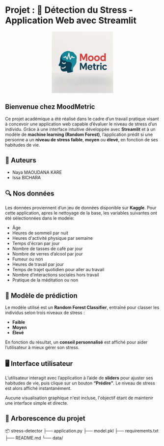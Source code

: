 # Projet : 🧠 Détection du Stress - Application Web avec Streamlit

<p align="center">
  <img src="MoodMetric.png" alt="Logo de l'application" width="200"/>
</p>

## Bienvenue chez MoodMetric

Ce projet académique a été réalisé dans le cadre d’un travail pratique visant à concevoir une application web capable d’évaluer le niveau de stress d’un individu. Grâce à une interface intuitive développée avec **Streamlit** et à un modèle de **machine learning (Random Forest)**, l’application prédit si une personne a un **niveau de stress faible**, **moyen** ou **élevé**, en fonction de ses habitudes de vie.

## 👥 Auteurs

- Naya MAOUDANA KARE
- Issa BICHARA 

## 🔍 Nos données

Les données proviennent d’un jeu de données disponible sur **Kaggle**. Pour cette application, apres le nettoyage de la base, les variables suivantes ont été sélectionnées dans le modele:

- Âge
- Heures de sommeil par nuit
- Heures d'activité physique par semaine
- Temps d'écran par jour
- Nombre de tasses de café par jour
- Nombre de verres d’alcool par jour
- Fumeur ou non
- Heures de travail par jour
- Temps de trajet quotidien pour aller au travail
- Nombre d’interactions sociales hors travail
- Pratique de la méditation ou non

## 🤖 Modèle de prédiction

Le modèle utilisé est un **Random Forest Classifier**, entraîné pour classer les individus selon trois niveaux de stress :

- **Faible**
- **Moyen**
- **Élevé**

En fonction du résultat, un **conseil personnalisé** est affiché pour aider l’utilisateur à mieux gérer son stress.

## 🖥️ Interface utilisateur

L’utilisateur interagit avec l’application à l’aide de **sliders** pour ajuster ses habitudes de vie, puis clique sur un bouton **“Prédire”**. Le niveau de stress est alors affiché instantanément.

Aucune visualisation graphique n'est incluse, l'objectif étant de maintenir une interface simple et directe.

## 📁 Arborescence du projet

📦 stress-detector
├── application.py
├── model.pkl
├── requirements.txt
├── README.md
└── data/
